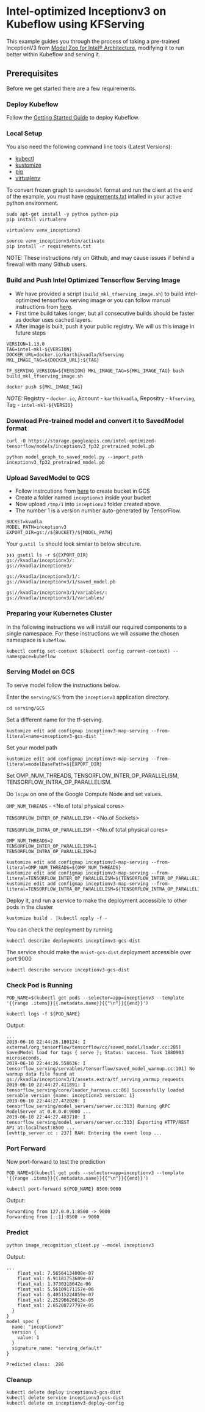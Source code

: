 # Intel-optimized Inceptionv3 on Kubeflow using KFServing

This example guides you through the process of taking a pre-trained InceptionV3 from [Model Zoo for Intel® Architecture](https://github.com/IntelAI/models/blob/master/benchmarks/image_recognition/tensorflow/inceptionv3/README.md#fp32-inference-instructions),
modifying it to run better within Kubeflow and serving it.

## Prerequisites

Before we get started there are a few requirements.

### Deploy Kubeflow

Follow the [Getting Started Guide](https://www.kubeflow.org/docs/started/getting-started/) to deploy Kubeflow.

### Local Setup

You also need the following command line tools (Latest Versions):

- [kubectl](https://kubernetes.io/docs/tasks/tools/install-kubectl/)
- [kustomize](https://kustomize.io/)
- [pip](https://pypi.org/project/pip/)
- [virtualenv](https://packaging.python.org/guides/installing-using-pip-and-virtual-environments/)

To convert frozen graph to `savedmodel` format and run the client at the end of the example, you must have [requirements.txt](requirements.txt) intalled in your active python environment.

```
sudo apt-get install -y python python-pip
pip install virtualenv

virtualenv venv_inceptionv3

source venv_inceptionv3/bin/activate
pip install -r requirements.txt
```

NOTE: These instructions rely on Github, and may cause issues if behind a firewall with many Github users.


### Build and Push Intel Optimized Tensorflow Serving Image
* We have provided a script (`build_mkl_tfserving_image.sh`) to build intel-optimized tensorflow serving image or you can follow manual instructions from [here](https://github.com/NervanaSystems/intel-models/blob/develop/docs/general/tensorflow_serving/InstallationGuide.md#step-1-build-tensorflow-serving-docker-image).
* First time build takes longer, but all consecutive builds should be faster as docker uses cached layers.
* After image is built, push it your public registry. We will us this image in future steps
```
VERSION=1.13.0
TAG=intel-mkl-${VERSION}
DOCKER_URL=docker.io/karthikvadla/kfserving
MKL_IMAGE_TAG=${DOCKER_URL}:${TAG}

TF_SERVING_VERSION=${VERSION} MKL_IMAGE_TAG=${MKL_IMAGE_TAG} bash build_mkl_tfserving_image.sh

docker push ${MKL_IMAGE_TAG}
```
*NOTE:*
Registry - `docker.io`,
Account - `karthikvadla`,
Repositry - `kfserving`,
Tag - `intel-mkl-${VERSIO}`


### Download Pre-trained model and convert it to SavedModel format
```
curl -O https://storage.googleapis.com/intel-optimized-tensorflow/models/inceptionv3_fp32_pretrained_model.pb

python model_graph_to_saved_model.py --import_path inceptionv3_fp32_pretrained_model.pb
```

### Upload SavedModel to GCS

* Follow instrcutions from [here](https://cloud.google.com/storage/docs/creating-buckets#storage-create-bucket-console) to create bucket in GCS
* Create a folder named `inceptionv3` inside your bucket
* Now upload `/tmp/1` into `inceptionv3` folder created above.
* The number 1 is a version number auto-generated by TensorFlow.
```
BUCKET=kvadla
MODEL_PATH=inceptionv3
EXPORT_DIR=gs://${BUCKET}/${MODEL_PATH}
```
Your `gustil ls` should look similar to below strcuture.
```
❯❯❯ gsutil ls -r ${EXPORT_DIR}
gs://kvadla/inceptionv3/:
gs://kvadla/inceptionv3/

gs://kvadla/inceptionv3/1/:
gs://kvadla/inceptionv3/1/saved_model.pb

gs://kvadla/inceptionv3/1/variables/:
gs://kvadla/inceptionv3/1/variables/
```

### Preparing your Kubernetes Cluster

In the following instructions we will install our required components to a single namespace.  For these instructions we will assume the chosen namespace is `kubeflow`.

```
kubectl config set-context $(kubectl config current-context) --namespace=kubeflow
```

### Serving Model on GCS
To serve model follow the instructions below.

Enter the `serving/GCS` from the `inceptionv3` application directory.
```
cd serving/GCS
```
Set a different name for the tf-serving.
```
kustomize edit add configmap inceptionv3-map-serving --from-literal=name=inceptionv3-gcs-dist```
```
Set your model path
```
kustomize edit add configmap inceptionv3-map-serving --from-literal=modelBasePath=${EXPORT_DIR}
```

Set OMP_NUM_THREADS, TENSORFLOW_INTER_OP_PARALLELISM, TENSORFLOW_INTRA_OP_PARALLELISM.

Do `lscpu` on one of the Google Compute Node and set values.

`OMP_NUM_THREADS` - <No.of total physical cores>

`TENSORFLOW_INTER_OP_PARALLELISM` - <No.of Sockets>

`TENSORFLOW_INTRA_OP_PARALLELISM` - <No.of total physical cores>

```
OMP_NUM_THREADS=2
TENSORFLOW_INTER_OP_PARALLELISM=1
TENSORFLOW_INTRA_OP_PARALLELISM=2

kustomize edit add configmap inceptionv3-map-serving --from-literal=OMP_NUM_THREADS=${OMP_NUM_THREADS}
kustomize edit add configmap inceptionv3-map-serving --from-literal=TENSORFLOW_INTER_OP_PARALLELISM=${TENSORFLOW_INTER_OP_PARALLELISM}
kustomize edit add configmap inceptionv3-map-serving --from-literal=TENSORFLOW_INTRA_OP_PARALLELISM=${TENSORFLOW_INTRA_OP_PARALLELISM}

```

Deploy it, and run a service to make the deployment accessible to other pods in the cluster

```
kustomize build . |kubectl apply -f -
```

You can check the deployment by running

```
kubectl describe deployments inceptionv3-gcs-dist
```

The service should make the `mnist-gcs-dist` deployment accessible over port 9000

```
kubectl describe service inceptionv3-gcs-dist
```

### Check Pod is Running
```
POD_NAME=$(kubectl get pods --selector=app=inceptionv3 --template '{{range .items}}{{.metadata.name}}{{"\n"}}{{end}}')

kubectl logs -f ${POD_NAME}
```
Output:
```
...
2019-06-10 22:44:26.180124: I external/org_tensorflow/tensorflow/cc/saved_model/loader.cc:285] SavedModel load for tags { serve }; Status: success. Took 1880903 microseconds.
2019-06-10 22:44:26.558636: I tensorflow_serving/servables/tensorflow/saved_model_warmup.cc:101] No warmup data file found at gs://kvadla/inceptionv3/1/assets.extra/tf_serving_warmup_requests
2019-06-10 22:44:27.411891: I tensorflow_serving/core/loader_harness.cc:86] Successfully loaded servable version {name: inceptionv3 version: 1}
2019-06-10 22:44:27.472020: I tensorflow_serving/model_servers/server.cc:313] Running gRPC ModelServer at 0.0.0.0:9000 ...
2019-06-10 22:44:27.483710: I tensorflow_serving/model_servers/server.cc:333] Exporting HTTP/REST API at:localhost:8500 ...
[evhttp_server.cc : 237] RAW: Entering the event loop ...
```
### Port Forward
Now port-forward to test the prediction
```
POD_NAME=$(kubectl get pods --selector=app=inceptionv3 --template '{{range .items}}{{.metadata.name}}{{"\n"}}{{end}}')

kubectl port-forward ${POD_NAME} 8500:9000
```
Output:
```
Forwarding from 127.0.0.1:8500 -> 9000
Forwarding from [::1]:8500 -> 9000
```

### Predict
```
python image_recognition_client.py --model inceptionv3
```
Output:
```
...
    float_val: 7.56564134008e-07
    float_val: 6.91181753609e-07
    float_val: 1.3730318642e-06
    float_val: 5.56109171157e-06
    float_val: 6.40515224859e-07
    float_val: 2.25296626013e-05
    float_val: 2.65208727797e-05
  }
}
model_spec {
  name: "inceptionv3"
  version {
    value: 1
  }
  signature_name: "serving_default"
}

Predicted class:  286
```

### Cleanup
```
kubectl delete deploy inceptionv3-gcs-dist
kubectl delete service inceptionv3-gcs-dist
kubectl delete cm inceptionv3-deploy-config
```
